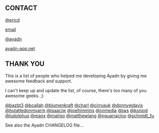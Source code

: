 ## CONTACT

[@ericd](http://app.net/ericd)

[email](eric@aya.io)

[@ayadn](http://app.net/ayadn)

[ayadn-app.net](http://ayadn-app.net)

## THANK YOU

This is a list of people who helped me developing Ayadn by giving me awesome feedback and support.

I can't keep up and update the list, of course, there's too many of you awesome geeks. ;)

[@bazbt3](http://app.net/bazbt3)
[@bcallah](http://app.net/bcallah)
[@blumenkraft](http://app.net/blumenkraft)
[@charl](http://app.net/charl)
[@cirrusuk](http://app.net/cirrusuk)
[@donnywdavis](http://app.net/donnywdavis)
[@hutattedonmyarm](http://app.net/hutattedonmyarm)
[@isaacjw](http://app.net/isaacjw)
[@joeltimmins](http://app.net/joeltimmins)
[@jvimedia](http://app.net/jvimedia)
[@jws](http://app.net/jws)
[@ksniod](http://app.net/ksniod)
[@ludolphus](http://app.net/ludolphus)
[@manx](http://app.net/manx)
[@matigo](http://app.net/matigo)
[@matthewlang](http://app.net/matthewlang)
[@nguarracino](http://app.net/nguarracino)
[@schmidt_fu](http://app.net/schmidt_fu)

See also the Ayadn CHANGELOG file...
